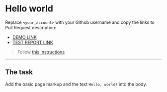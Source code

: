 # Hello world
Replace `<your_account>` with your Github username and copy the links to Pull Request description:
- [DEMO LINK](https://asya-bm.github.io/layout_hello-world/)
- [TEST REPORT LINK](https://asya-bm.github.io/layout_hello-world/report/html_report/)

> Follow [this instructions](https://mate-academy.github.io/layout_task-guideline/#how-to-solve-the-layout-tasks-on-github)
___

## The task 
Add the basic page markup and the text `Hello, world!` into the body.
